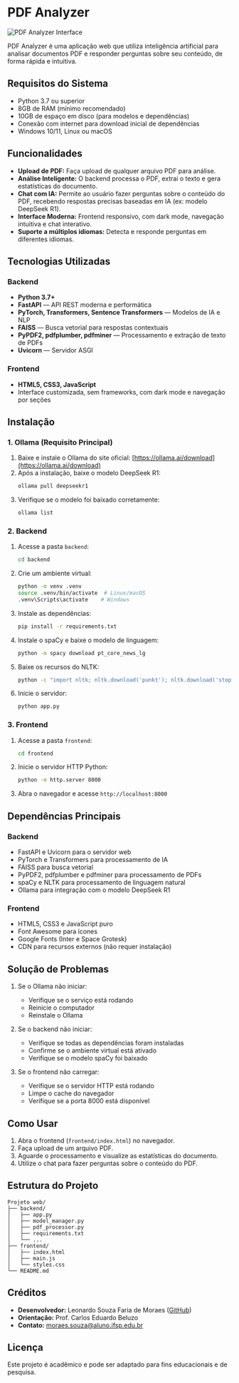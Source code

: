 # PDF Analyzer

![PDF Analyzer Interface](https://i.imgur.com/An026pf.png)

PDF Analyzer é uma aplicação web que utiliza inteligência artificial para analisar documentos PDF e responder perguntas sobre seu conteúdo, de forma rápida e intuitiva.

## Requisitos do Sistema
- Python 3.7 ou superior
- 8GB de RAM (mínimo recomendado)
- 10GB de espaço em disco (para modelos e dependências)
- Conexão com internet para download inicial de dependências
- Windows 10/11, Linux ou macOS

## Funcionalidades
- **Upload de PDF:** Faça upload de qualquer arquivo PDF para análise.
- **Análise Inteligente:** O backend processa o PDF, extrai o texto e gera estatísticas do documento.
- **Chat com IA:** Permite ao usuário fazer perguntas sobre o conteúdo do PDF, recebendo respostas precisas baseadas em IA (ex: modelo DeepSeek R1).
- **Interface Moderna:** Frontend responsivo, com dark mode, navegação intuitiva e chat interativo.
- **Suporte a múltiplos idiomas:** Detecta e responde perguntas em diferentes idiomas.

## Tecnologias Utilizadas
### Backend
- **Python 3.7+**
- **FastAPI** — API REST moderna e performática
- **PyTorch, Transformers, Sentence Transformers** — Modelos de IA e NLP
- **FAISS** — Busca vetorial para respostas contextuais
- **PyPDF2, pdfplumber, pdfminer** — Processamento e extração de texto de PDFs
- **Uvicorn** — Servidor ASGI

### Frontend
- **HTML5, CSS3, JavaScript**
- Interface customizada, sem frameworks, com dark mode e navegação por seções

## Instalação
### 1. Ollama (Requisito Principal)
1. Baixe e instale o Ollama do site oficial: [https://ollama.ai/download](https://ollama.ai/download)
2. Após a instalação, baixe o modelo DeepSeek R1:
   ```bash
   ollama pull deepseekr1
   ```
3. Verifique se o modelo foi baixado corretamente:
   ```bash
   ollama list
   ```

### 2. Backend
1. Acesse a pasta `backend`:
   ```bash
   cd backend
   ```
2. Crie um ambiente virtual:
   ```bash
   python -m venv .venv
   source .venv/bin/activate  # Linux/macOS
   .venv\Scripts\activate    # Windows
   ```
3. Instale as dependências:
   ```bash
   pip install -r requirements.txt
   ```
4. Instale o spaCy e baixe o modelo de linguagem:
   ```bash
   python -m spacy download pt_core_news_lg
   ```
5. Baixe os recursos do NLTK:
   ```bash
   python -c "import nltk; nltk.download('punkt'); nltk.download('stopwords')"
   ```
6. Inicie o servidor:
   ```bash
   python app.py
   ```

### 3. Frontend
1. Acesse a pasta `frontend`:
   ```bash
   cd frontend
   ```
2. Inicie o servidor HTTP Python:
   ```bash
   python -m http.server 8000
   ```
3. Abra o navegador e acesse `http://localhost:8000`

## Dependências Principais
### Backend
- FastAPI e Uvicorn para o servidor web
- PyTorch e Transformers para processamento de IA
- FAISS para busca vetorial
- PyPDF2, pdfplumber e pdfminer para processamento de PDFs
- spaCy e NLTK para processamento de linguagem natural
- Ollama para integração com o modelo DeepSeek R1

### Frontend
- HTML5, CSS3 e JavaScript puro
- Font Awesome para ícones
- Google Fonts (Inter e Space Grotesk)
- CDN para recursos externos (não requer instalação)

## Solução de Problemas
1. Se o Ollama não iniciar:
   - Verifique se o serviço está rodando
   - Reinicie o computador
   - Reinstale o Ollama

2. Se o backend não iniciar:
   - Verifique se todas as dependências foram instaladas
   - Confirme se o ambiente virtual está ativado
   - Verifique se o modelo spaCy foi baixado

3. Se o frontend não carregar:
   - Verifique se o servidor HTTP está rodando
   - Limpe o cache do navegador
   - Verifique se a porta 8000 está disponível

## Como Usar
1. Abra o frontend (`frontend/index.html`) no navegador.
2. Faça upload de um arquivo PDF.
3. Aguarde o processamento e visualize as estatísticas do documento.
4. Utilize o chat para fazer perguntas sobre o conteúdo do PDF.

## Estrutura do Projeto
```
Projeto web/
├── backend/
│   ├── app.py
│   ├── model_manager.py
│   ├── pdf_processor.py
│   ├── requirements.txt
│   └── ...
├── frontend/
│   ├── index.html
│   ├── main.js
│   └── styles.css
└── README.md
```

## Créditos
- **Desenvolvedor:** Leonardo Souza Faria de Moraes ([GitHub](https://github.com/carrosvelozes))
- **Orientação:** Prof. Carlos Eduardo Beluzo
- **Contato:** moraes.souza@aluno.ifsp.edu.br

## Licença
Este projeto é acadêmico e pode ser adaptado para fins educacionais e de pesquisa. 
